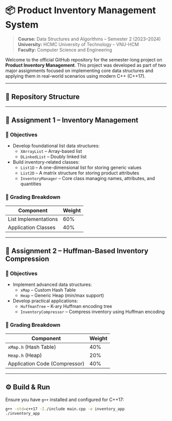 # 📦 Product Inventory Management System

> **Course:** Data Structures and Algorithms – Semester 2 (2023–2024)  
> **University:** HCMC University of Technology – VNU-HCM  
> **Faculty:** Computer Science and Engineering

Welcome to the official GitHub repository for the semester-long project on **Product Inventory Management**. This project was developed as part of two major assignments focused on implementing core data structures and applying them in real-world scenarios using modern C++ (C++17).

---

## 📁 Repository Structure


---

## 🧩 Assignment 1 – Inventory Management

### 🎯 Objectives

- Develop foundational list data structures:
  - `XArrayList` – Array-based list
  - `DLinkedList` – Doubly linked list
- Build inventory-related classes:
  - `List1D` – A one-dimensional list for storing generic values
  - `List2D` – A matrix structure for storing product attributes
  - `InventoryManager` – Core class managing names, attributes, and quantities

### 📝 Grading Breakdown

| Component              | Weight |
|------------------------|--------|
| List Implementations   | 60%    |
| Application Classes    | 40%    |

---

## 🔐 Assignment 2 – Huffman-Based Inventory Compression

### 🎯 Objectives

- Implement advanced data structures:
  - `xMap` – Custom Hash Table
  - `Heap` – Generic Heap (min/max support)
- Develop practical applications:
  - `HuffmanTree` – K-ary Huffman encoding tree
  - `InventoryCompressor` – Compress inventory using Huffman encoding

### 📝 Grading Breakdown

| Component                       | Weight |
|---------------------------------|--------|
| `xMap.h` (Hash Table)           | 40%    |
| `Heap.h` (Heap)                 | 20%    |
| Application Code (Compressor)  | 40%    |

---

## ⚙️ Build & Run

Ensure you have `g++` installed and configured for C++17:

```bash
g++ -std=c++17 -I./include main.cpp -o inventory_app
./inventory_app
